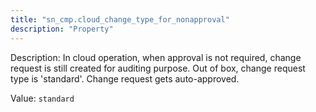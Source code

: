 ```yaml
---
title: "sn_cmp.cloud_change_type_for_nonapproval"
description: "Property"
---
```


Description: In cloud operation, when approval is not required, change request is still created for auditing purpose.  Out of box, change request type is 'standard'.  Change request gets auto-approved.

Value: `standard`